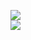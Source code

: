 [![](https://img.shields.io/badge/Made%20With-Github%20Spray-lightgrey.svg?style=for-the-badge&logo=github)](https://github.com/Annihil/github-spray#31212)  
[![](https://i.imgur.com/2DrTn0Z.gif)](https://github.com/Annihil/github-spray)
